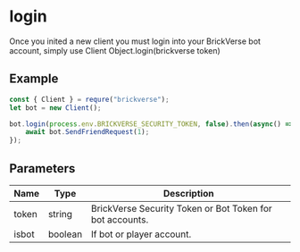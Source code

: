 # login

Once you inited a new client you must login into your BrickVerse bot account, simply use Client Object.login(brickverse token)

## Example

```javascript
const { Client } = requre("brickverse");
let bot = new Client();

bot.login(process.env.BRICKVERSE_SECURITY_TOKEN, false).then(async() => {
    await bot.SendFriendRequest(1);
});
```

## Parameters

| Name  | Type    | Description                                              |
| ----- | ------- | -------------------------------------------------------- |
| token | string  | BrickVerse Security Token or Bot Token for bot accounts. |
| isbot | boolean | If bot or player account.                                |

